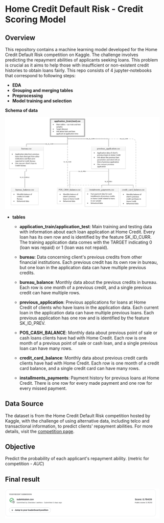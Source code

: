 # Home Credit Default Risk - Credit Scoring Model

## Overview
This repository contains a machine learning model developed for the Home Credit Default Risk competition on Kaggle. The challenge involves predicting the repayment abilities of applicants seeking loans.
This problem is crucial as it aims to help those with insufficient or non-existent credit histories to obtain loans fairly. This repo consists of 4 jupyter-notebooks that correspond to following steps:
- **EDA**
- **Grouping and merging tables**
- **Preprocessing**
- **Model training and selection**

**Schema of data**

![Schema provided ](pics/schema.png)

- **tables**
  - **application_train/application_test**: 
    Main training and testing data with information about each loan application at Home Credit.
    Every loan has its own row and is identified by the feature SK_ID_CURR.
    The training application data comes with the TARGET indicating 0 (loan was repaid) or 1 (loan was not repaid).

  - **bureau**: 
    Data concerning client's previous credits from other financial institutions.
     Each previous credit has its own row in bureau, but one loan in the application data can have multiple previous credits.

  - **bureau_balance**: 
      Monthly data about the previous credits in bureau.
      Each row is one month of a previous credit, and a single previous credit can have multiple rows.

  - **previous_application**: 
      Previous applications for loans at Home Credit of clients who have loans in the application data.
      Each current loan in the application data can have multiple previous loans.
      Each previous application has one row and is identified by the feature SK_ID_PREV.

  - **POS_CASH_BALANCE**: 
      Monthly data about previous point of sale or cash loans clients have had with Home Credit.
      Each row is one month of a previous point of sale or cash loan, and a single previous loan can have many rows.

  - **credit_card_balance**: 
      Monthly data about previous credit cards clients have had with Home Credit.
      Each row is one month of a credit card balance, and a single credit card can have many rows.

  - **installments_payments**: 
     Payment history for previous loans at Home Credit.
    There is one row for every made payment and one row for every missed payment.





## Data Source
The dataset is from the Home Credit Default Risk competition hosted by Kaggle, with the challenge of using alternative data, including telco and transactional information, to predict clients' repayment abilities. For more details, visit the [competition page](https://kaggle.com/competitions/home-credit-default-risk).
## Objective
Predict the probability of each applicant's repayment ability. (metric for competition - *AUC*)

## Final result

 ![submission](pics/submission.png)
